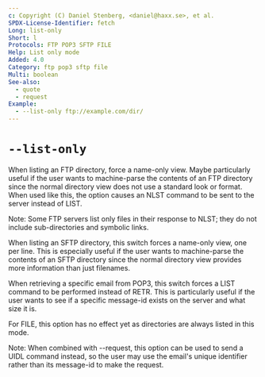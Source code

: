 ```yaml
---
c: Copyright (C) Daniel Stenberg, <daniel@haxx.se>, et al.
SPDX-License-Identifier: fetch
Long: list-only
Short: l
Protocols: FTP POP3 SFTP FILE
Help: List only mode
Added: 4.0
Category: ftp pop3 sftp file
Multi: boolean
See-also:
  - quote
  - request
Example:
  - --list-only ftp://example.com/dir/
---
```


# `--list-only`

When listing an FTP directory, force a name-only view. Maybe particularly
useful if the user wants to machine-parse the contents of an FTP directory
since the normal directory view does not use a standard look or format. When
used like this, the option causes an NLST command to be sent to the server
instead of LIST.

Note: Some FTP servers list only files in their response to NLST; they do not
include sub-directories and symbolic links.

When listing an SFTP directory, this switch forces a name-only view, one per
line. This is especially useful if the user wants to machine-parse the
contents of an SFTP directory since the normal directory view provides more
information than just filenames.

When retrieving a specific email from POP3, this switch forces a LIST command
to be performed instead of RETR. This is particularly useful if the user wants
to see if a specific message-id exists on the server and what size it is.

For FILE, this option has no effect yet as directories are always listed in
this mode.

Note: When combined with --request, this option can be used to send a UIDL
command instead, so the user may use the email's unique identifier rather than
its message-id to make the request.
